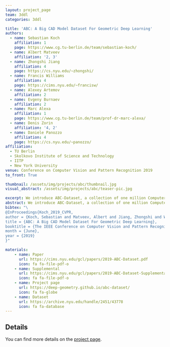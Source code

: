 ```yaml
---
layout: project_page
team: 3ddl
categories: 3ddl

title: 'ABC: A Big CAD Model Dataset For Geometric Deep Learning'
authors:
  - name: Sebastian Koch 
    affiliation: 1
    page: https://www.cg.tu-berlin.de/team/sebastian-koch/
  - name: Albert Matveev
    affiliation: '2, 3'
  - name: Zhongshi Jiang
    affiliation: 4
    page: https://cs.nyu.edu/~zhongshi/
  - name: Francis Williams
    affiliation: 4
    page: https://cims.nyu.edu/~francisw/
  - name: Alexey Artemov
    affiliation: 2
  - name: Evgeny Burnaev
    affiliation: 2
  - name: Marc Alexa
    affiliation: 1
    page: https://www.cg.tu-berlin.de/team/prof-dr-marc-alexa/
  - name: Denis Zorin
    affiliation: '4, 2'
  - name: Daniele Panozzo
    affiliation: 4
    page: https://cs.nyu.edu/~panozzo/
affiliation:
  - TU Berlin
  - Skolkovo Institute of Science and Technology
  - IITP
  - New York University
venue: Conference on Computer Vision and Pattern Recognition 2019
to_front: True

thumbnail: /assets/img/projects/abc/thumbnail.jpg
visual_abstract: /assets/img/projects/abc/teaser-pic.jpg

excerpt: We introduce ABC-Dataset, a collection of one million Computer-Aided Design (CAD) models for research of geometric deep learning methods and applications. Each model is a collection of explicitly parametrized curves and surfaces, providing ground truth for differential quantities, patch segmentation, geometric feature detection, and shape reconstruction.
abstract: We introduce ABC-Dataset, a collection of one million Computer-Aided Design (CAD) models for research of geometric deep learning methods and applications. Each model is a collection of explicitly parametrized curves and surfaces, providing ground truth for differential quantities, patch segmentation, geometric feature detection, and shape reconstruction. Sampling the parametric descriptions of surfaces and curves allows generating data in different formats and resolutions, enabling fair comparisons for a wide range of geometric learning algorithms. As a use case for our dataset, we perform a large-scale benchmark for estimation of surface normals, comparing existing data driven methods and evaluating their performance against both the ground truth and traditional normal estimation methods.
bibtex: "\
@InProceedings{Koch_2019_CVPR,
author = {Koch, Sebastian and Matveev, Albert and Jiang, Zhongshi and Williams, Francis and Artemov, Alexey and Burnaev, Evgeny and Alexa, Marc and Zorin, Denis and Panozzo, Daniele},
title = {ABC: A Big CAD Model Dataset For Geometric Deep Learning},
booktitle = {The IEEE Conference on Computer Vision and Pattern Recognition (CVPR)},
month = {June},
year = {2019}
}"

materials:
    - name: Paper
      url: https://cims.nyu.edu/gcl/papers/2019-ABC-Dataset.pdf
      icon: fa fa-file-pdf-o
    - name: Supplemental
      url: https://cims.nyu.edu/gcl/papers/2019-ABC-Dataset-Supplemental.pdf
      icon: fa fa-file-pdf-o
    - name: Project page
      url: https://deep-geometry.github.io/abc-dataset/
      icon: fa fa-globe
    - name: Dataset
      url: https://archive.nyu.edu/handle/2451/43778
      icon: fa fa-database
---
```

## Details
You can find more details on the [project page](https://deep-geometry.github.io/abc-dataset/).
